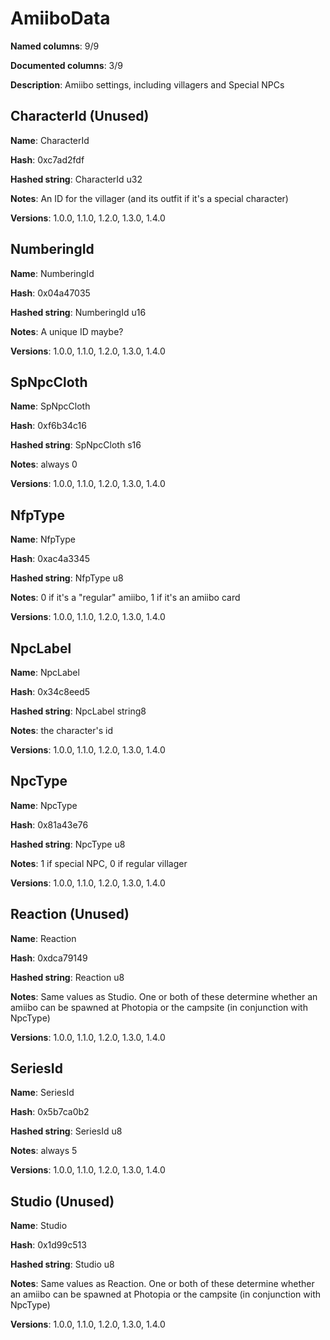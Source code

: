 # AmiiboData
**Named columns**: 9/9

**Documented columns**: 3/9

**Description**: Amiibo settings, including villagers and Special NPCs
## CharacterId (Unused)

**Name**: CharacterId

**Hash**: 0xc7ad2fdf

**Hashed string**: CharacterId u32

**Notes**: An ID for the villager (and its outfit if it's a special character)

**Versions**: 1.0.0, 1.1.0, 1.2.0, 1.3.0, 1.4.0

## NumberingId

**Name**: NumberingId

**Hash**: 0x04a47035

**Hashed string**: NumberingId u16

**Notes**: A unique ID maybe?

**Versions**: 1.0.0, 1.1.0, 1.2.0, 1.3.0, 1.4.0

## SpNpcCloth

**Name**: SpNpcCloth

**Hash**: 0xf6b34c16

**Hashed string**: SpNpcCloth s16

**Notes**: always 0

**Versions**: 1.0.0, 1.1.0, 1.2.0, 1.3.0, 1.4.0

## NfpType

**Name**: NfpType

**Hash**: 0xac4a3345

**Hashed string**: NfpType u8

**Notes**: 0 if it's a "regular" amiibo, 1 if it's an amiibo card

**Versions**: 1.0.0, 1.1.0, 1.2.0, 1.3.0, 1.4.0

## NpcLabel

**Name**: NpcLabel

**Hash**: 0x34c8eed5

**Hashed string**: NpcLabel string8

**Notes**: the character's id

**Versions**: 1.0.0, 1.1.0, 1.2.0, 1.3.0, 1.4.0

## NpcType

**Name**: NpcType

**Hash**: 0x81a43e76

**Hashed string**: NpcType u8

**Notes**: 1 if special NPC, 0 if regular villager

**Versions**: 1.0.0, 1.1.0, 1.2.0, 1.3.0, 1.4.0

## Reaction (Unused)

**Name**: Reaction

**Hash**: 0xdca79149

**Hashed string**: Reaction u8

**Notes**: Same values as Studio. One or both of these determine whether an amiibo can be spawned at Photopia or the campsite (in conjunction with NpcType)

**Versions**: 1.0.0, 1.1.0, 1.2.0, 1.3.0, 1.4.0

## SeriesId

**Name**: SeriesId

**Hash**: 0x5b7ca0b2

**Hashed string**: SeriesId u8

**Notes**: always 5

**Versions**: 1.0.0, 1.1.0, 1.2.0, 1.3.0, 1.4.0

## Studio (Unused)

**Name**: Studio

**Hash**: 0x1d99c513

**Hashed string**: Studio u8

**Notes**: Same values as Reaction. One or both of these determine whether an amiibo can be spawned at Photopia or the campsite (in conjunction with NpcType)

**Versions**: 1.0.0, 1.1.0, 1.2.0, 1.3.0, 1.4.0

